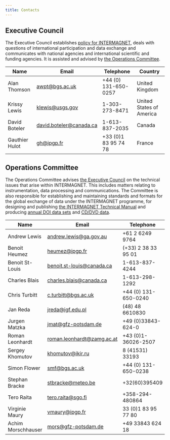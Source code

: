 ```yaml
---
title: Contacts
---
```


## Executive Council

The Executive Council establishes [policy for INTERMAGNET](/_includes/index/principles.html), deals with questions of international participation and data exchange and communicates with national agencies and international scientific and funding agencies. It is assisted and advised by [the Operations Committee](#operations-committee).

| Name |  Email | Telephone | Country |
|------|--------|-----------|---------|
| Alan Thomson | awpt@bgs.ac.uk | +44 (0) 131-650-0257 | United Kingdom |
| Krissy Lewis | klewis@usgs.gov | 1-303-273-8471 | United States of America |
| David Boteler | david.boteler@canada.ca | 1-613-837-2035 | Canada |
| Gauthier Hulot | gh@ipgp.fr | +33 (0)1 83 95 74 78 | France |

## Operations Committee

The Operations Committee advises [the Executive Council](#executive-council) on the technical issues that arise within INTERMAGNET. This includes matters relating to instrumentation, data processing and communications. The Committee is also responsible for establishing and maintaining standards and formats for the global exchange of data under the INTERMAGNET programme, for designing and publishing [the INTERMAGNET Technical Manual](/docs/Technical-Manual/technical_manual.pdf) and producing [annual DOI data sets](/data_conditions.md) and [CD/DVD data](http://www.intermagnet.org/data-donnee/cdrom/cddata-eng.php).

| Name |  Email | Telephone | Country |
|------|--------|-----------|---------|
| Andrew Lewis | andrew.lewis@ga.gov.au | +61 2 6249 9764 | Australia |
| Benoit Heumez | heumez@ipgp.fr | (+33) 2 38 33 95 01 | France |
| Benoit St-Louis | benoit.st-louis@canada.ca | 1-613-837-4244 | Canada |
| Charles Blais | charles.blais@canada.ca | 1-613-298-1292 | Canada |
| Chris Turbitt | c.turbitt@bgs.ac.uk | +44 (0) 131-650-0240 | United Kingdom |
| Jan Reda | jreda@igf.edu.pl | (48) 48 6610830 | Poland |
| Jurgen Matzka | jmat@gfz-potsdam.de | +49 (0)33843-624-0 | Germany |
| Roman Leonhardt | roman.leonhardt@zamg.ac.at | +43 (0)1-36026-2507 | Austria |
| Sergey Khomutov | khomutov@ikir.ru | 8 (41531) 33193 | Russia |
| Simon Flower | smf@bgs.ac.uk | +44 (0) 131-650-0238 | United Kingdom |
| Stephan Bracke | stbracke@meteo.be | +32(60)395409 | Belgium |
| Tero Raita | tero.raita@sgo.fi | +358-294-480864 | Finland |
| Virginie Maury | vmaury@ipgp.fr | 33 (0)1 83 95 77 80	 | France |
| Achim Morschhauser | mors@gfz-potsdam.de | +49 33843 624 18 | Germany |
